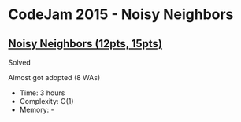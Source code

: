 # CodeJam 2015 - Noisy Neighbors

## [Noisy Neighbors (12pts, 15pts)](https://codingcompetitions.withgoogle.com/codejam/round/0000000000433551/0000000000433516)

Solved

Almost got adopted (8 WAs)

* Time: 3 hours
* Complexity: O(1)
* Memory: -
